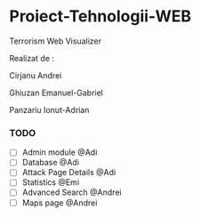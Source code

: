 # Proiect-Tehnologii-WEB
Terrorism Web Visualizer
  
Realizat de :

  Cirjanu Andrei
  
  Ghiuzan Emanuel-Gabriel
  
  Panzariu Ionut-Adrian
  
  
### TODO
- [ ] Admin module @Adi
- [ ] Database @Adi
- [ ] Attack Page Details @Adi
- [ ] Statistics @Emi
- [ ] Advanced Search @Andrei
- [ ] Maps page @Andrei
